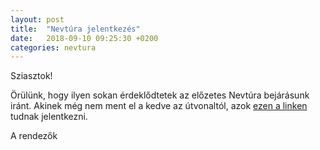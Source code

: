 ```yaml
---
layout: post
title:  "Nevtúra jelentkezés"
date:   2018-09-10 09:25:30 +0200
categories: nevtura
---
```

Sziasztok!

Örülünk, hogy ilyen sokan érdeklődtetek az előzetes Nevtúra bejárásunk iránt. Akinek még nem ment el a kedve az útvonaltól, azok [ezen a linken][doodle-jelentkezes] tudnak jelentkezni.

A rendezők

[doodle-jelentkezes]: https://qpa.sch.bme.hu/events/2
